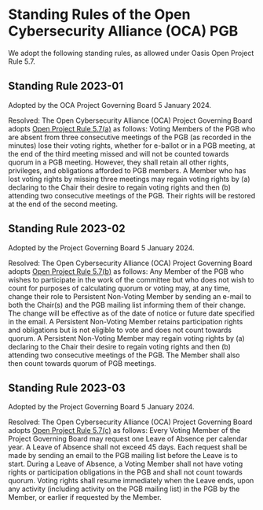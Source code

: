 # Standing Rules of the Open Cybersecurity Alliance (OCA) PGB

We adopt the following standing rules, as allowed under Oasis Open Project Rule 5.7.

## Standing Rule 2023-01

Adopted by the OCA Project Governing Board 5 January 2024.

Resolved: The Open Cybersecurity Alliance (OCA) Project Governing Board adopts [Open Project Rule 5.7(a)](https://www.oasis-open.org/policies-guidelines/open-projects-process/#project-governing-board-adjust-voting-rights) as follows:
Voting Members of the PGB who are absent from three consecutive meetings of the PGB (as recorded in the minutes) lose their voting rights, whether for e-ballot or in a PGB meeting, at the end of the third meeting missed and will not be counted towards quorum in a PGB meeting. However, they shall retain all other rights, privileges, and obligations afforded to PGB members.
A Member who has lost voting rights by missing three meetings may regain voting rights by (a) declaring to the Chair their desire to regain voting rights and then (b) attending two consecutive meetings of the PGB.  Their rights will be restored at the end of the second meeting.

## Standing Rule 2023-02

Adopted by the Project Governing Board 5 January 2024.

Resolved: The Open Cybersecurity Alliance (OCA) Project Governing Board adopts [Open Project Rule 5.7(b)](https://www.oasis-open.org/policies-guidelines/open-projects-process/#project-governing-board-adjust-voting-rights) as follows:
Any Member of the PGB who wishes to participate in the work of the committee but who does not wish to count for purposes of calculating quorum or voting may, at any time, change their role to Persistent Non-Voting Member by sending an e-mail to both the Chair(s) and the PGB mailing list informing them of their change. The change will be effective as of the date of notice or future date specified in the email. A Persistent Non-Voting Member retains participation rights and obligations but is not eligible to vote and does not count towards quorum.
A Persistent Non-Voting Member may regain voting rights by (a) declaring to the Chair their desire to regain voting rights and then (b) attending two consecutive meetings of the PGB. The Member shall also then count towards quorum of PGB meetings.


## Standing Rule 2023-03

Adopted by the Project Governing Board 5 January 2024.

Resolved: The Open Cybersecurity Alliance (OCA) Project Governing Board adopts [Open Project Rule 5.7(c)](https://www.oasis-open.org/policies-guidelines/open-projects-process/#project-governing-board-adjust-voting-rights) as follows:
Every Voting Member of the Project Governing Board may request one Leave of Absence per calendar year. A Leave of Absence shall not exceed 45 days. Each request shall be made by sending an email to the PGB mailing list before the Leave is to start.
During a Leave of Absence, a Voting Member shall not have voting rights or participation obligations in the PGB and shall not count towards quorum. Voting rights shall resume immediately when the Leave ends, upon any activity (including activity on the PGB mailing list) in the PGB by the Member, or earlier if requested by the Member.

